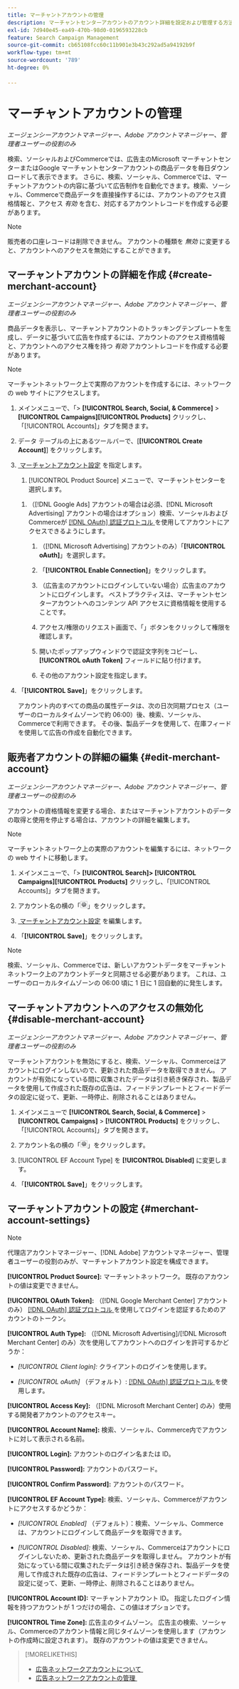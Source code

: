 ```yaml
---
title: マーチャントアカウントの管理
description: マーチャントセンターアカウントのアカウント詳細を設定および管理する方法について説明します。
exl-id: 7d940e45-ea49-470b-98d0-0196593228cb
feature: Search Campaign Management
source-git-commit: cb65108fcc60c11b901e3b43c292ad5a94192b9f
workflow-type: tm+mt
source-wordcount: '789'
ht-degree: 0%

---
```


# マーチャントアカウントの管理

*エージェンシーアカウントマネージャー、Adobe アカウントマネージャー、管理者ユーザーの役割のみ*

検索、ソーシャルおよびCommerceでは、広告主のMicrosoft マーチャントセンターまたはGoogle マーチャントセンターアカウントの商品データを毎日ダウンロードして表示できます。 さらに、検索、ソーシャル、Commerceでは、マーチャントアカウントの内容に基づいて広告制作を自動化できます。検索、ソーシャル、Commerceで商品データを直接操作するには、アカウントのアクセス資格情報と、アクセス *有効* を含む、対応するアカウントレコードを作成する必要があります。

>[!NOTE]
>
>販売者の口座レコードは削除できません。 アカウントの種類を *無効* に変更すると、アカウントへのアクセスを無効にすることができます。

## マーチャントアカウントの詳細を作成 {#create-merchant-account}

*エージェンシーアカウントマネージャー、Adobe アカウントマネージャー、管理者ユーザーの役割のみ*

商品データを表示し、マーチャントアカウントのトラッキングテンプレートを生成し、データに基づいて広告を作成するには、アカウントのアクセス資格情報と、アカウントへのアクセス権を持つ *有効* アカウントレコードを作成する必要があります。

>[!NOTE]
>
>マーチャントネットワーク上で実際のアカウントを作成するには、ネットワークの web サイトにアクセスします。

1. メインメニューで、「\> **[!UICONTROL Search, Social, & Commerce]** \> **[!UICONTROL Campaigns]**&#x200B;**[!UICONTROL Products]** クリックし、「[!UICONTROL Accounts]」タブを開きます。

1. データ テーブルの上にあるツールバーで、[**[!UICONTROL Create Account]**] をクリックします。

1. [&#x200B; マーチャントアカウント設定 &#x200B;](#merchant-account-settings) を指定します。

   1. [!UICONTROL Product Source] メニューで、マーチャントセンターを選択します。

   <!--

   1. ([!DNL Meta Ads] accounts only) Log in to the [!DNL Meta Ads] account.

   And are there additional steps just for Meta? If so, create a separate procedure for it.
   
   -->

   1. （[!DNL Google Ads] アカウントの場合は必須、[!DNL Microsoft Advertising] アカウントの場合はオプション）検索、ソーシャルおよびCommerceが [[!DNL OAuth]  認証プロトコル &#x200B;](https://oauth.net/2/) を使用してアカウントにアクセスできるようにします。

      1. （[!DNL Microsoft Advertising] アカウントのみ）「**[!UICONTROL oAuth]**」を選択します。

      1. 「**[!UICONTROL Enable Connection]**」をクリックします。

      1. （広告主のアカウントにログインしていない場合）広告主のアカウントにログインします。 ベストプラクティスは、マーチャントセンターアカウントへのコンテンツ API アクセスに資格情報を使用することです。

      1. アクセス/権限のリクエスト画面で、「」ボタンをクリックして権限を確認します。

      1. 開いたポップアップウィンドウで認証文字列をコピーし、**[!UICONTROL oAuth Token]** フィールドに貼り付けます。

      1. その他のアカウント設定を指定します。

1. 「**[!UICONTROL Save]**」をクリックします。

   アカウント内のすべての商品の属性データは、次の日次同期プロセス（ユーザーのローカルタイムゾーンで約 06:00）後、検索、ソーシャル、Commerceで利用できます。 その後、製品データを使用して、在庫フィードを使用して広告の作成を自動化できます。

## 販売者アカウントの詳細の編集 {#edit-merchant-account}

*エージェンシーアカウントマネージャー、Adobe アカウントマネージャー、管理者ユーザーの役割のみ*

アカウントの資格情報を変更する場合、またはマーチャントアカウントのデータの取得と使用を停止する場合は、アカウントの詳細を編集します。

>[!NOTE]
>
>マーチャントネットワーク上の実際のアカウントを編集するには、ネットワークの web サイトに移動します。

1. メインメニューで、「\> **[!UICONTROL Search]\> [!UICONTROL Campaigns][!UICONTROL Products]** クリックし、「[!UICONTROL Accounts]」タブを開きます。

1. アカウント名の横の「![&#x200B; 設定を表示/編集 &#x200B;](/help/search-social-commerce/assets/settings.png " 設定を表示/編集 ")」をクリックします。

1. [&#x200B; マーチャントアカウント設定 &#x200B;](#merchant-account-settings) を編集します。

1. 「**[!UICONTROL Save]**」をクリックします。

>[!NOTE]
>
>検索、ソーシャル、Commerceでは、新しいアカウントデータをマーチャントネットワーク上のアカウントデータと同期させる必要があります。 これは、ユーザーのローカルタイムゾーンの 06:00 頃に 1 日に 1 回自動的に発生します。

## マーチャントアカウントへのアクセスの無効化 {#disable-merchant-account}

*エージェンシーアカウントマネージャー、Adobe アカウントマネージャー、管理者ユーザーの役割のみ*

マーチャントアカウントを無効にすると、検索、ソーシャル、Commerceはアカウントにログインしないので、更新された商品データを取得できません。 アカウントが有効になっている間に収集されたデータは引き続き保存され、製品データを使用して作成された既存の広告は、フィードテンプレートとフィードデータの設定に従って、更新、一時停止、削除されることはありません。

1. メインメニューで **[!UICONTROL Search, Social, & Commerce]** \> **[!UICONTROL Campaigns]** \> **[!UICONTROL Products]** をクリックし、「[!UICONTROL Accounts]」タブを開きます。

1. アカウント名の横の「![&#x200B; 設定を表示/編集 &#x200B;](/help/search-social-commerce/assets/settings.png " 設定を表示/編集 ")」をクリックします。

1. [!UICONTROL EF Account Type] を **[!UICONTROL Disabled]** に変更します。

1. 「**[!UICONTROL Save]**」をクリックします。

## マーチャントアカウントの設定 {#merchant-account-settings}

>[!NOTE]
>
>代理店アカウントマネージャー、[!DNL Adobe] アカウントマネージャー、管理者ユーザーの役割のみが、マーチャントアカウント設定を構成できます。

**[!UICONTROL Product Source]:** マーチャントネットワーク。 既存のアカウントの値は変更できません。

**[!UICONTROL OAuth Token]:** （[!DNL Google Merchant Center] アカウントのみ） [[!DNL OAuth]  認証プロトコル &#x200B;](https://oauth.net/2/) を使用してログインを認証するためのアカウントのトークン。

**[!UICONTROL Auth Type]:** （[!DNL Microsoft Advertising]/[!DNL Microsoft Merchant Center] のみ）次を使用してアカウントへのログインを許可するかどうか：

* *[!UICONTROL Client login]:* クライアントのログインを使用します。

* *[!UICONTROL oAuth]* （デフォルト）: [[!DNL OAuth]  認証プロトコル &#x200B;](https://oauth.net/2/) を使用します。

**[!UICONTROL Access Key]:** （[!DNL Microsoft Merchant Center] のみ）使用する開発者アカウントのアクセスキー。

**[!UICONTROL Account Name]:** 検索、ソーシャル、Commerce内でアカウントに対して表示される名前。

**[!UICONTROL Login]:** アカウントのログイン名または ID。

**[!UICONTROL Password]:** アカウントのパスワード。

**[!UICONTROL Confirm Password]:** アカウントのパスワード。

**[!UICONTROL EF Account Type]:** 検索、ソーシャル、Commerceがアカウントにアクセスするかどうか：

* *[!UICONTROL Enabled]* （デフォルト）：検索、ソーシャル、Commerceは、アカウントにログインして商品データを取得できます。

* *[!UICONTROL Disabled]:* 検索、ソーシャル、Commerceはアカウントにログインしないため、更新された商品データを取得しません。 アカウントが有効になっている間に収集されたデータは引き続き保存され、製品データを使用して作成された既存の広告は、フィードテンプレートとフィードデータの設定に従って、更新、一時停止、削除されることはありません。

**[!UICONTROL Account ID]:** マーチャントアカウント ID。 指定したログイン情報を持つアカウントが 1 つだけの場合、この値はオプションです。

**[!UICONTROL Time Zone]:** 広告主のタイムゾーン。 広告主の検索、ソーシャル、Commerceのアカウント情報と同じタイムゾーンを使用します（アカウントの作成時に設定されます）。 既存のアカウントの値は変更できません。

>[!MORELIKETHIS]
>
>* [&#x200B; 広告ネットワークアカウントについて &#x200B;](ad-network-account-about.md)
>* [&#x200B; 広告ネットワークアカウントの管理 &#x200B;](ad-network-account-manage.md)
